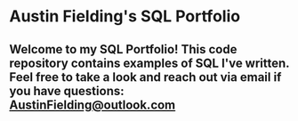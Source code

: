 # Austin Fielding's SQL Portfolio

## Welcome to my SQL Portfolio! This code repository contains examples of SQL I've written. Feel free to take a look and reach out via email if you have questions: AustinFielding@outlook.com
